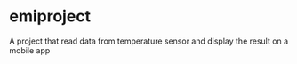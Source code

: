 # emiproject
A project that read data from temperature sensor and display the result on a mobile app
